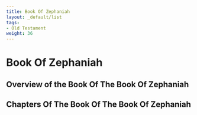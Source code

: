 ```yaml
---
title: Book Of Zephaniah
layout: _default/list
tags:
- Old Testament
weight: 36
---
```

# Book Of Zephaniah

## Overview of the Book Of The Book Of Zephaniah

## Chapters Of The Book Of The Book Of Zephaniah